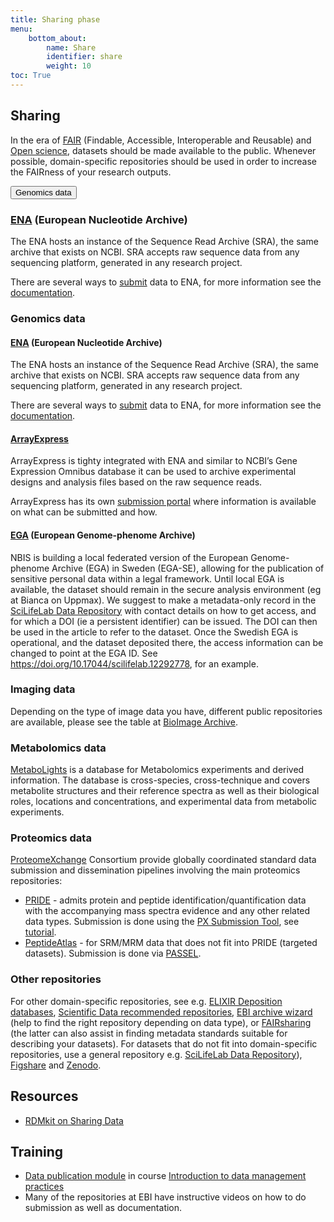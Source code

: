 ```yaml
---
title: Sharing phase
menu:
    bottom_about:
        name: Share
        identifier: share
        weight: 10
toc: True
---
```


## Sharing

In the era of [FAIR](/topic/topic/fair-principles.md) (Findable, Accessible, Interoperable and Reusable) and [Open science](https://www.vr.se/english/mandates/open-science/open-access-to-research-data.html), datasets should be made available to the public. Whenever possible, domain-specific repositories should be used in order to increase the FAIRness of your research outputs.

<!-- Put the text below into selectable/expandable sections -->
<div id="dwbuttons"><button class="btn btn-secondary" type="button" data-toggle="collapse" data-target="#collapseExample" aria-expanded="False" aria-controls="collapseExample">
Genomics data
</button>
</div>
<div class="collapse" id="collapseExample">
  <div class="card card-body">
    <span><h3> <a href="https://www.ebi.ac.uk/ena">ENA</a> (European Nucleotide Archive)</h3>
The ENA hosts an instance of the Sequence Read Archive (SRA), the same archive that exists on NCBI. SRA accepts raw sequence data from any sequencing platform, generated in any research project.

There are several ways to <a href="https://www.ebi.ac.uk/ena/submit">submit</a> data to ENA, for more information see the <a href="https://ena-docs.readthedocs.io/en/latest/">documentation</a>.

 </span>
  </div>
</div>

### Genomics data
#### [ENA](https://www.ebi.ac.uk/ena) (European Nucleotide Archive)
The ENA hosts an instance of the Sequence Read Archive (SRA), the same archive that exists on NCBI. SRA accepts raw sequence data from any sequencing platform, generated in any research project.

There are several ways to [submit](https://www.ebi.ac.uk/ena/submit) data to ENA, for more information see the [documentation](https://ena-docs.readthedocs.io/en/latest/).

#### [ArrayExpress](https://www.ebi.ac.uk/arrayexpress/)
ArrayExpress is tighty integrated with ENA and similar to NCBI’s Gene Expression Omnibus database it can be used to archive experimental designs and analysis files based on the raw sequence reads.

ArrayExpress has its own [submission portal](https://www.ebi.ac.uk/arrayexpress/submit/overview.html) where information is available on what can be submitted and how.

#### [EGA](https://ega-archive.org/) (European Genome-phenome Archive)
NBIS is building a local federated version of the European Genome-phenome Archive (EGA) in Sweden (EGA-SE), allowing for the publication of sensitive personal data within a legal framework. Until local EGA is available, the dataset should remain in the secure analysis environment (eg at Bianca on Uppmax). We suggest to make a metadata-only record in the [SciLifeLab Data Repository](https://www.scilifelab.se/community-pages/systems-data/repository/) with contact details on how to get access, and for which a DOI (ie a persistent identifier) can be issued. The DOI can then be used in the article to refer to the dataset. Once the Swedish EGA is operational, and the dataset deposited there, the access information can be changed to point at the EGA ID. See <https://doi.org/10.17044/scilifelab.12292778>, for an example.

### Imaging data
Depending on the type of image data you have, different public repositories are available, please see the table at [BioImage Archive](https://www.ebi.ac.uk/bioimage-archive/).

### Metabolomics data
[MetaboLights](https://www.ebi.ac.uk/metabolights/) is a database for Metabolomics experiments and derived information. The database is cross-species, cross-technique and covers metabolite structures and their reference spectra as well as their biological roles, locations and concentrations, and experimental data from metabolic experiments.

### Proteomics data
[ProteomeXchange](http://www.proteomexchange.org/) Consortium provide globally coordinated standard data submission and dissemination pipelines involving the main proteomics repositories:

* [PRIDE](https://www.ebi.ac.uk/pride/) - admits protein and peptide identification/quantification data with the accompanying mass spectra evidence and any other related data types. Submission is done using the [PX Submission Tool](https://www.ebi.ac.uk/pride/markdownpage/pridesubmissiontool), see [tutorial](https://www.ebi.ac.uk/pride/static/markdown/submitdatapage/files/Submission_Tutorial.pdf).
* [PeptideAtlas](http://www.peptideatlas.org/) - for SRM/MRM data that does not fit into PRIDE (targeted datasets). Submission is done via [PASSEL](http://www.peptideatlas.org/passel/).

### Other repositories
For other domain-specific repositories, see e.g. [ELIXIR Deposition databases](https://elixir-europe.org/services/tag/elixir-deposition-databases), [Scientific Data recommended repositories](https://www.nature.com/sdata/policies/repositories), [EBI archive wizard](https://www.ebi.ac.uk/submission/) (help to find the right repository depending on data type), or [FAIRsharing](https://fairsharing.org/databases/) (the latter can also assist in finding metadata standards suitable for describing your datasets). For datasets that do not fit into domain-specific repositories, use a general repository e.g. [SciLifeLab Data Repository](https://www.scilifelab.se/community-pages/systems-data/repository/)), [Figshare](https://figshare.com/) and [Zenodo](https://zenodo.org/).
<!-- end of expandable section -->

## Resources
* [RDMkit on Sharing Data](https://rdmkit.elixir-europe.org/sharing)

## Training
* [Data publication module](https://nbisweden.github.io/module-data-publication-dm-practices/) in course [Introduction to data management practices](https://uppsala.instructure.com/courses/48087/pages/introduction-to-data-management-practices)
* Many of the repositories at EBI have instructive videos on how to do submission as well as documentation.